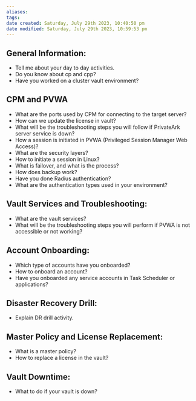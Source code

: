 ```yaml
---
aliases: 
tags: 
date created: Saturday, July 29th 2023, 10:40:50 pm
date modified: Saturday, July 29th 2023, 10:59:53 pm
---
```


## General Information:

- Tell me about your day to day activities.
- Do you know about cp and cpp?
- Have you worked on a cluster vault environment?

## CPM and PVWA

- What are the ports used by CPM for connecting to the target server?
- How can we update the license in vault?
- What will be the troubleshooting steps you will follow if PrivateArk server service is down?
- How a session is initiated in PVWA (Privileged Session Manager Web Access)?
- What are the security layers?
- How to initiate a session in Linux?
- What is failover, and what is the process?
- How does backup work?
- Have you done Radius authentication?
- What are the authentication types used in your environment?

## Vault Services and Troubleshooting:

- What are the vault services?
- What will be the troubleshooting steps you will perform if PVWA is not accessible or not working?

## Account Onboarding:

- Which type of accounts have you onboarded?
- How to onboard an account?
- Have you onboarded any service accounts in Task Scheduler or applications?

## Disaster Recovery Drill:

- Explain DR drill activity.

## Master Policy and License Replacement:

- What is a master policy?
- How to replace a license in the vault?

## Vault Downtime:

- What to do if your vault is down?
